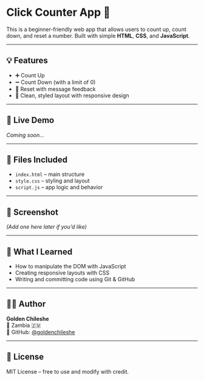 # Click Counter App 🔢

This is a beginner-friendly web app that allows users to count up, count down, and reset a number. Built with simple **HTML**, **CSS**, and **JavaScript**.

---

## 💡 Features

- ➕ Count Up
- ➖ Count Down (with a limit of 0)
- 🔁 Reset with message feedback
- 🎨 Clean, styled layout with responsive design

---

## 🚀 Live Demo

_Coming soon..._

---

## 📁 Files Included

- `index.html` – main structure
- `style.css` – styling and layout
- `script.js` – app logic and behavior

---

## 📸 Screenshot

_(Add one here later if you’d like)_

---

## 🧠 What I Learned

- How to manipulate the DOM with JavaScript
- Creating responsive layouts with CSS
- Writing and committing code using Git & GitHub

---

## 👨‍💻 Author

**Golden Chileshe**  
📍 Zambia 🇿🇲  
🚀 GitHub: [@goldenchileshe](https://github.com/goldenchileshe)

---

## 📄 License

MIT License – free to use and modify with credit.
